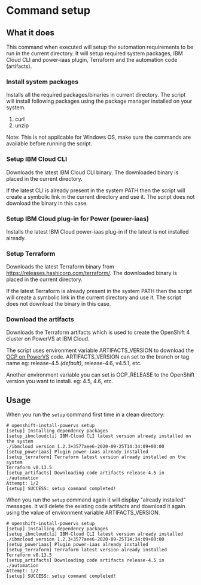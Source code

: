 # Command setup

## What it does

This command when executed will setup the automation requirements to be run in the current directory. It will setup required system packages, IBM Cloud CLI and power-iaas plugin, Terraform and the automation code (artifacts).

### Install system packages
Installs all the required packages/binaries in current directory. The script will install following packages using the package manager installed on your system. 
1. curl
1. unzip

Note: This is not applicable for Windows OS, make sure the commands are available before running the script.

### Setup IBM Cloud CLI

Downloads the latest IBM Cloud CLI binary. The downloaded binary is placed in the current directory.

If the latest CLI is already present in the system PATH then the script will create a symbolic link in the current directory and use it. The script does not download the binary in this case.

### Setup IBM Cloud plug-in for Power (power-iaas)

Installs the latest IBM Cloud power-iaas plug-in if the latest is not installed already.

### Setup Terraform

Downloads the latest Terraform binary from https://releases.hashicorp.com/terraform/. The downloaded binary is placed in the current directory.

If the latest Terraform is already present in the system PATH then the script will create a symbolic link in the current directory and use it. The script does not download the binary in this case.

### Download the artifacts

Downloads the Terraform artifacts which is used to create the OpenShift 4 cluster on PowerVS at IBM Cloud.

The script uses environment variable ARTIFACTS_VERSION to download the [OCP on PowerVS](https://github.com/ocp-power-automation/ocp4-upi-powervs) code. ARTIFACTS_VERSION can set to the branch or tag name eg: release-4.5 _(default)_, release-4.6, v4.5.1, etc.

Another environment variable you can set is OCP_RELEASE to the OpenShift version you want to install. eg: 4.5, 4.6, etc.


## Usage

When you run the `setup` command first time in a clean directory:
```
# openshift-install-powervs setup
[setup] Installing dependency packages
[setup_ibmcloudcli] IBM-Cloud CLI latest version already installed on the system
./ibmcloud version 1.2.3+3577aee6-2020-09-25T14:34:09+00:00
[setup_poweriaas] Plugin power-iaas already installed
[setup_terraform] Terraform latest version already installed on the system
Terraform v0.13.5
[setup_artifacts] Downloading code artifacts release-4.5 in ./automation
Attempt: 1/2
[setup] SUCCESS: setup command completed!

```

When you run the `setup` command again it will display "already installed" messages. It will delete the existing code artifacts and download it again using the value of environment variable ARTIFACTS_VERSION.

```
# openshift-install-powervs setup
[setup] Installing dependency packages
[setup_ibmcloudcli] IBM-Cloud CLI latest version already installed
./ibmcloud version 1.2.3+3577aee6-2020-09-25T14:34:09+00:00
[setup_poweriaas] Plugin power-iaas already installed
[setup_terraform] Terraform latest version already installed
Terraform v0.13.5
[setup_artifacts] Downloading code artifacts release-4.5 in ./automation
Attempt: 1/2
[setup] SUCCESS: setup command completed!
```
